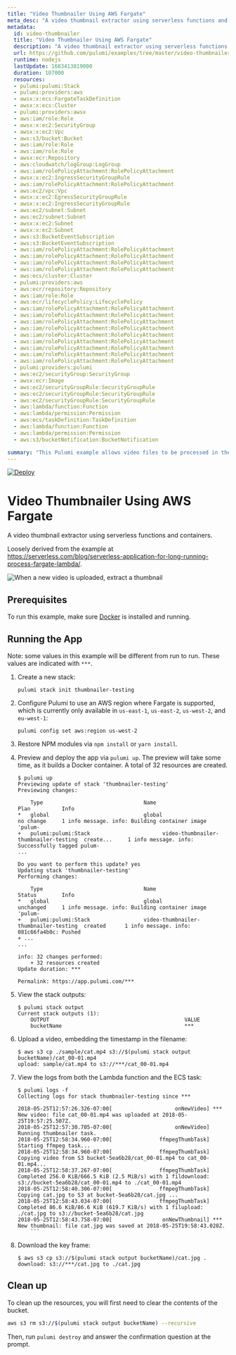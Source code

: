 ```yaml
---
title: "Video Thumbnailer Using AWS Fargate"
meta_desc: "A video thumbnail extractor using serverless functions and containers"
metadata:
  id: video-thumbnailer
  title: "Video Thumbnailer Using AWS Fargate"
  description: "A video thumbnail extractor using serverless functions and containers"
  url: https://github.com/pulumi/examples/tree/master/video-thumbnailer
  runtime: nodejs
  lastUpdate: 1683413819000
  duration: 107000
  resources:
  - pulumi:pulumi:Stack
  - pulumi:providers:aws
  - awsx:x:ecs:FargateTaskDefinition
  - awsx:x:ecs:Cluster
  - pulumi:providers:awsx
  - aws:iam/role:Role
  - awsx:x:ec2:SecurityGroup
  - awsx:x:ec2:Vpc
  - aws:s3/bucket:Bucket
  - aws:iam/role:Role
  - aws:iam/role:Role
  - awsx:ecr:Repository
  - aws:cloudwatch/logGroup:LogGroup
  - aws:iam/rolePolicyAttachment:RolePolicyAttachment
  - awsx:x:ec2:IngressSecurityGroupRule
  - aws:iam/rolePolicyAttachment:RolePolicyAttachment
  - aws:ec2/vpc:Vpc
  - awsx:x:ec2:EgressSecurityGroupRule
  - awsx:x:ec2:IngressSecurityGroupRule
  - aws:ec2/subnet:Subnet
  - aws:ec2/subnet:Subnet
  - awsx:x:ec2:Subnet
  - awsx:x:ec2:Subnet
  - aws:s3:BucketEventSubscription
  - aws:s3:BucketEventSubscription
  - aws:iam/rolePolicyAttachment:RolePolicyAttachment
  - aws:iam/rolePolicyAttachment:RolePolicyAttachment
  - aws:iam/rolePolicyAttachment:RolePolicyAttachment
  - aws:iam/rolePolicyAttachment:RolePolicyAttachment
  - aws:ecs/cluster:Cluster
  - pulumi:providers:aws
  - aws:ecr/repository:Repository
  - aws:iam/role:Role
  - aws:ecr/lifecyclePolicy:LifecyclePolicy
  - aws:iam/rolePolicyAttachment:RolePolicyAttachment
  - aws:iam/rolePolicyAttachment:RolePolicyAttachment
  - aws:iam/rolePolicyAttachment:RolePolicyAttachment
  - aws:iam/rolePolicyAttachment:RolePolicyAttachment
  - aws:iam/rolePolicyAttachment:RolePolicyAttachment
  - aws:iam/rolePolicyAttachment:RolePolicyAttachment
  - aws:iam/rolePolicyAttachment:RolePolicyAttachment
  - aws:iam/rolePolicyAttachment:RolePolicyAttachment
  - aws:iam/rolePolicyAttachment:RolePolicyAttachment
  - pulumi:providers:pulumi
  - aws:ec2/securityGroup:SecurityGroup
  - awsx:ecr:Image
  - aws:ec2/securityGroupRule:SecurityGroupRule
  - aws:ec2/securityGroupRule:SecurityGroupRule
  - aws:ec2/securityGroupRule:SecurityGroupRule
  - aws:lambda/function:Function
  - aws:lambda/permission:Permission
  - aws:ecs/taskDefinition:TaskDefinition
  - aws:lambda/function:Function
  - aws:lambda/permission:Permission
  - aws:s3/bucketNotification:BucketNotification

summary: "This Pulumi example allows video files to be processed in the cloud at scale. It is an AWS serverless application written in Python which enables the creation of thumbnails for static video files. The serverless application utilizes Amazon S3 for hosting the video files, AWS Lambda for triggering the thumbnail creation, and Amazon API Gateway to provide users with a convenient API to submit videos to the application. The example demonstrates how to build a scalable, cost-effective cloud-computing use case."
---
```


[![Deploy](https://get.pulumi.com/new/button.svg)](https://app.pulumi.com/new?template=https://github.com/pulumi/examples/blob/master/aws-ts-thumbnailer/README.md)

# Video Thumbnailer Using AWS Fargate

A video thumbnail extractor using serverless functions and containers.

Loosely derived from the example at https://serverless.com/blog/serverless-application-for-long-running-process-fargate-lambda/.

![When a new video is uploaded, extract a thumbnail](thumbnailer-diagram.png)

## Prerequisites

To run this example, make sure [Docker](https://docs.docker.com/engine/installation/) is installed and running.

## Running the App

Note: some values in this example will be different from run to run.  These values are indicated
with `***`.

1.  Create a new stack:

    ```
    pulumi stack init thumbnailer-testing
    ```

1.  Configure Pulumi to use an AWS region where Fargate is supported, which is currently only available in `us-east-1`, `us-east-2`, `us-west-2`, and `eu-west-1`:

    ```
    pulumi config set aws:region us-west-2
    ```

1.  Restore NPM modules via `npm install` or `yarn install`.

1.  Preview and deploy the app via `pulumi up`. The preview will take some time, as it builds a Docker container. A total of 32 resources are created.

    ```
    $ pulumi up
    Previewing update of stack 'thumbnailer-testing'
    Previewing changes:

        Type                                Name                                   Plan          Info
    *   global                              global                                 no change     1 info message. info: Building container image 'pulum-
    +   pulumi:pulumi:Stack                       video-thumbnailer-thumbnailer-testing  create...     1 info message. info: Successfully tagged pulum-
    ...

    Do you want to perform this update? yes
    Updating stack 'thumbnailer-testing'
    Performing changes:

        Type                                Name                                   Status        Info
    *   global                              global                                 unchanged     1 info message. info: Building container image 'pulum-
    +   pulumi:pulumi:Stack                 video-thumbnailer-thumbnailer-testing  created      1 info message. info: 081c66fa4b0c: Pushed
    + ...
    ...

    info: 32 changes performed:
        + 32 resources created
    Update duration: ***

    Permalink: https://app.pulumi.com/***
    ```

1.  View the stack outputs:

    ```
    $ pulumi stack output
    Current stack outputs (1):
        OUTPUT                                           VALUE
        bucketName                                       ***
    ```

1.  Upload a video, embedding the timestamp in the filename:

    ```
    $ aws s3 cp ./sample/cat.mp4 s3://$(pulumi stack output bucketName)/cat_00-01.mp4
    upload: sample/cat.mp4 to s3://***/cat_00-01.mp4
    ```

1.  View the logs from both the Lambda function and the ECS task:

    ```
    $ pulumi logs -f
    Collecting logs for stack thumbnailer-testing since ***

    2018-05-25T12:57:26.326-07:00[                    onNewVideo] *** New video: file cat_00-01.mp4 was uploaded at 2018-05-25T19:57:25.507Z.
    2018-05-25T12:57:30.705-07:00[                    onNewVideo] Running thumbnailer task.
    2018-05-25T12:58:34.960-07:00[               ffmpegThumbTask] Starting ffmpeg task...
    2018-05-25T12:58:34.960-07:00[               ffmpegThumbTask] Copying video from S3 bucket-5ea6b28/cat_00-01.mp4 to cat_00-01.mp4...
    2018-05-25T12:58:37.267-07:00[               ffmpegThumbTask] Completed 256.0 KiB/666.5 KiB (2.5 MiB/s) with 1 fildownload: s3://bucket-5ea6b28/cat_00-01.mp4 to ./cat_00-01.mp4
    2018-05-25T12:58:40.306-07:00[               ffmpegThumbTask] Copying cat.jpg to S3 at bucket-5ea6b28/cat.jpg ...
    2018-05-25T12:58:43.034-07:00[               ffmpegThumbTask] Completed 86.6 KiB/86.6 KiB (619.7 KiB/s) with 1 filupload: ./cat.jpg to s3://bucket-5ea6b28/cat.jpg
    2018-05-25T12:58:43.758-07:00[                onNewThumbnail] *** New thumbnail: file cat.jpg was saved at 2018-05-25T19:58:43.028Z.
        ```

1.  Download the key frame:

    ```
    $ aws s3 cp s3://$(pulumi stack output bucketName)/cat.jpg .
    download: s3://***/cat.jpg to ./cat.jpg
    ```

## Clean up

To clean up the resources, you will first need to clear the contents of the bucket.

```bash
aws s3 rm s3://$(pulumi stack output bucketName) --recursive
```

Then, run `pulumi destroy` and answer the confirmation question at the prompt.

